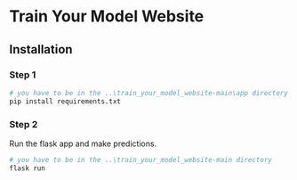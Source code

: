 # Train Your Model Website

## Installation

### Step 1

```bash
# you have to be in the ..\train_your_model_website-main\app directory
pip install requirements.txt
```

### Step 2

Run the flask app and make predictions.

```bash
# you have to be in the ..\train_your_model_website-main directory
flask run
```

